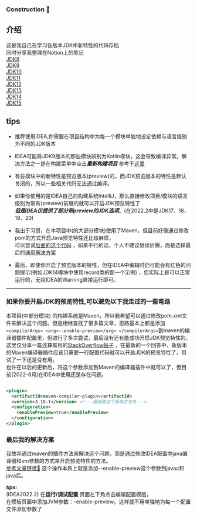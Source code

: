 ### Construction 🚧

## 介绍

这是我自己在学习各版本JDK中新特性的代码存档  
同时分享我整理在Notion上的笔记  
[JDK8](https://seasidetown.notion.site/JDK8-ce3b068baeac460ea54162483826bf6b)  
[JDK9](https://seasidetown.notion.site/JDK9-e39ce52b2c1b41198c302f95a543f822)  
[JDK10](https://seasidetown.notion.site/JDK10-1f7b4cbca315423b8bdcce7101324f94)  
[JDK11](https://seasidetown.notion.site/JDK11-f66d855061534e3584c2384feb5dee0f)  
[JDK12](https://seasidetown.notion.site/JDK12-9ae7ccedafd748ce8195fd882cf1c4aa)  
[JDK13]()  
[JDK14]()  
[JDK15]()

## tips

+ 推荐使用IDEA,你需要在项目结构中为每一个模块单独地设定依赖与语言级别为不同的JDK版本

+ IDEA可能将JDK9版本的那些模块辨别为Kotlin模块，这会导致编译异常。解决方法之一是在构建菜单中点击***重新构建项目***
  参考于[这里](https://stackoverflow.com/questions/53497454/intellij-idea-ultimate-2018-3-thinks-my-java-9-project-is-a-kotlin-project)

+ 有些模块中的新特性是预览版本(preview)的，而JDK预览版本的特性是默认关闭的，所以一些相关代码无法通过编译。
+ 如果你使用的是IDEA自己的构建系统IntelliJ，那么直接修改项目/模块的语言级别为带有(preview)前缀的就可以开启JDK预览特性了  
  ***但是IDEA仅提供了部分带preview的JDK选项***。(在2022.2中是JDK17、18、19、20)
+ 我出于习惯，在本项目中(的大部分模块)使用了Maven，但目前好像通过修改pom的方式开启Java预览特性还比较麻烦，  
  可以尝试[后面的这个代码](#如果你要开启JDK的预览特性,可以避免以下我走过的一些弯路)
  ，如果不行的话，个人不建议继续折腾，而是选择最后的[通用解决方案](#最后我的解决方案)
+ 最后，即使你开启了预览版本的特性，但在IDEA中编辑时仍可能会有红色的问题提示(例如JDK14模块中使用record类的那一个示例)
  ，但实际上是可以正常运行的，无视IDEA的Warning直接运行即可。

------------------------------------------------------

### 如果你要开启JDK的预览特性,可以避免以下我走过的一些弯路

本项目(中部分模块)
的构建系统是Maven，所以我希望可以通过修改pom.xml文件来解决这个问题。但是相继查找了很多篇文章，思路基本上都是添加`<compilerArgs>
<arg>--enable-preview</arg>
</compilerArgs>`到maven的编译器插件配置里，但进行了多次尝试，最后没有还有能成功开启JDK预览特性的。  
这里仅分享一篇还算有用的[StackOverflow帖子](https://stackoverflow.com/questions/52232681/compile-and-execute-a-jdk-preview-feature-with-maven)
，在最新的一个回答中，新版本的Maven编译器插件应该只需要一行配置代码就可以开启JDK的预览特性了，但试了一下还是没有用。  
也许在以后的更新后，将这个参数添加到Maven的编译器插件中就可以了，但目前(2022-8月)在IDEA中使用还是存在问题。
```xml

<plugin>
  <artifactId>maven-compiler-plugin</artifactId>
  <version>3.10.1</version> <!-- 最低要这个版本才支持 -->
  <configuration>
    <enablePreview>true</enablePreview>
  </configuration>
</plugin>
```

### 最后我的解决方案
我放弃通过maven的插件方法来解决这个问题，而是通过修改IDEA配置中java编译器和vm参数的方式来开启预览特性的方法。  
[参考文章链接🔗](https://foojay.io/today/how-to-run-project-loom-from-intellij-idea/)
这个操作本质上就是添加--enable-preview这个参数到javac和java后。

***tips:***  
(IDEA2022.2) 在**运行/调试配置** 页面左下角点击编辑配置模版，   
在模板页面中添加JVM参数：-enable-preview。这样就不用单独地为每一个配置文件添加参数了
